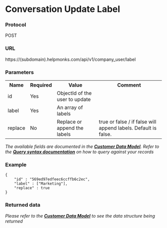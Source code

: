 # Conversation Update Label

### Protocol
POST

### URL
https://(subdomain).helpmonks.com/api/v1/company_user/label

### Parameters
<table>
    <tr>
        <th>Name</th>
        <th>Required</th>
        <th>Value</th>
        <th>Comment</th>
    </tr>
    <tr>
        <td>id</td>
        <td>Yes</td>
        <td>ObjectId of the user to update</td>
        <td></td>
    </tr>
    <tr>
        <td>label</td>
        <td>Yes</td>
        <td>An array of labels</td>
        <td></td>
    </tr>
    <tr>
        <td>replace</td>
        <td>No</td>
        <td>Replace or append the labels</td>
        <td>true or false / if false will append labels. Default is false.</td>
    </tr>
</table>

*The available fields are documented in the **[Customer Data Model](/api/models/customer/)**. Refer to the **[Query syntax documentation](/api/syntax)** on how to query against your records*

### Example

```
{ 
    "id" : "569ed97edfeec6ccffb6c2ec",
    "label" : ["Marketing"],
    "replace" : true
}
```

### Returned data

*Please refer to the **[Customer Data Model](/api/models/customer/)** to see the data structure being returned*

